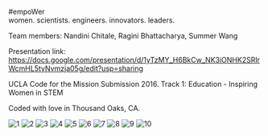 #empoWer  
women. scientists. engineers. innovators. leaders. 

Team members: Nandini Chitale, Ragini Bhattacharya, Summer Wang

Presentation link: https://docs.google.com/presentation/d/1yTzMY_H6BkCw_NK3iONHK2SRlrWcmHL5tyNvmzja05g/edit?usp=sharing

UCLA Code for the Mission Submission 2016. 
Track 1: Education - Inspiring Women in STEM

Coded with love in Thousand Oaks, CA.

![1](http://i66.tinypic.com/f0d7ox.jpg)
![2](http://i63.tinypic.com/2rxyx3s.jpg)
![3](http://i68.tinypic.com/2pyc9yb.png)
![4](http://i64.tinypic.com/2drywhx.png)
![5](http://i66.tinypic.com/2hn0ztu.jpg)
![6](http://i65.tinypic.com/k4f1hl.jpg)
![7](http://i67.tinypic.com/2j465mt.jpg)
![8](http://i67.tinypic.com/14cf82h.jpg)
![9](http://i68.tinypic.com/j9ydxv.jpg)
![10](http://i67.tinypic.com/25f7ms9.jpg)
